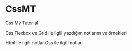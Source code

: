 # CssMT
Css My Tutorial  

Css Flexbox ve Grid ile ilgili yazdığım notlarım ve örnekleri 

Html İle ilgili notlar
Css ile ilgili notlar
